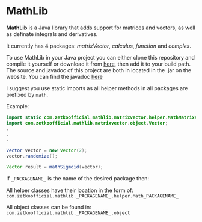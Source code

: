 # MathLib
**MathLib** is a Java library that adds support for matrices and vectors, as well as definate integrals and derivatives.

It currently has 4 packages: _matrixVector_, _calculus_, _function_ and _complex_.


To use MathLib in your Java project you can either clone this repository and compile it yourself or download it from [here](http://zetkoofficial.com/mathLib), then add it to your build path.
The source and javadoc of this project are both in located in the .jar on the website.
You can find the javadoc [here](http://zetkoofficial.github.io/MathLib)

I suggest you use static imports as all helper methods in all packages are prefixed by ```math```.

Example:
```java
import static com.zetkoofficial.mathlib.matrixvector.helper.MathMatrixVector.*;
import com.zetkoofficial.mathlib.matrixvector.object.Vector;
.
.
.

Vector vector = new Vector(2);
vector.randomize();

Vector result = mathSigmoid(vector);

```


If ```_PACKAGENAME_``` is the name of the desired package then:

All helper classes have their location in the form of: ```com.zetkoofficial.mathlib._PACKAGENAME_.helper.Math_PACKAGENAME_```

All object classes can be found in: ```com.zetkoofficial.mathlib._PACKAGENAME_.object```
